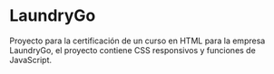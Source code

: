 # LaundryGo
 
Proyecto para la certificación de un curso en HTML para la empresa LaundryGo, el proyecto contiene CSS responsivos y funciones de JavaScript. 
